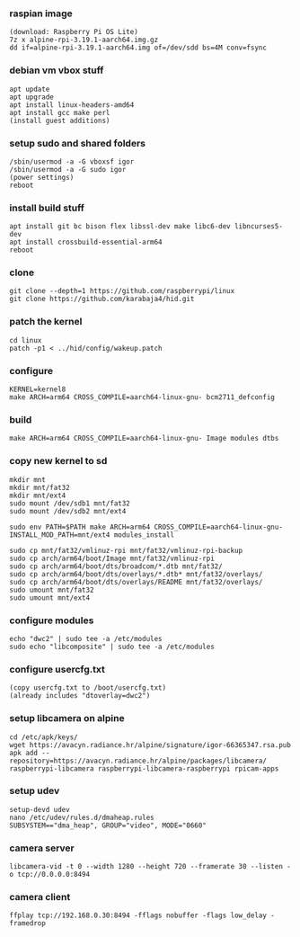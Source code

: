 ### raspian image
```
(download: Raspberry Pi OS Lite)
7z x alpine-rpi-3.19.1-aarch64.img.gz
dd if=alpine-rpi-3.19.1-aarch64.img of=/dev/sdd bs=4M conv=fsync
```

### debian vm vbox stuff
```
apt update
apt upgrade
apt install linux-headers-amd64
apt install gcc make perl
(install guest additions)
```

### setup sudo and shared folders
```
/sbin/usermod -a -G vboxsf igor
/sbin/usermod -a -G sudo igor
(power settings)
reboot
```

### install build stuff
```
apt install git bc bison flex libssl-dev make libc6-dev libncurses5-dev
apt install crossbuild-essential-arm64
reboot
```

### clone
```
git clone --depth=1 https://github.com/raspberrypi/linux
git clone https://github.com/karabaja4/hid.git
```

### patch the kernel
```
cd linux
patch -p1 < ../hid/config/wakeup.patch
```

### configure
```
KERNEL=kernel8
make ARCH=arm64 CROSS_COMPILE=aarch64-linux-gnu- bcm2711_defconfig
```

### build
```
make ARCH=arm64 CROSS_COMPILE=aarch64-linux-gnu- Image modules dtbs
```

### copy new kernel to sd
```
mkdir mnt
mkdir mnt/fat32
mkdir mnt/ext4
sudo mount /dev/sdb1 mnt/fat32
sudo mount /dev/sdb2 mnt/ext4

sudo env PATH=$PATH make ARCH=arm64 CROSS_COMPILE=aarch64-linux-gnu- INSTALL_MOD_PATH=mnt/ext4 modules_install

sudo cp mnt/fat32/vmlinuz-rpi mnt/fat32/vmlinuz-rpi-backup
sudo cp arch/arm64/boot/Image mnt/fat32/vmlinuz-rpi
sudo cp arch/arm64/boot/dts/broadcom/*.dtb mnt/fat32/
sudo cp arch/arm64/boot/dts/overlays/*.dtb* mnt/fat32/overlays/
sudo cp arch/arm64/boot/dts/overlays/README mnt/fat32/overlays/
sudo umount mnt/fat32
sudo umount mnt/ext4
```

### configure modules
```
echo "dwc2" | sudo tee -a /etc/modules
sudo echo "libcomposite" | sudo tee -a /etc/modules
```

### configure usercfg.txt
```
(copy usercfg.txt to /boot/usercfg.txt)
(already includes "dtoverlay=dwc2")
```

### setup libcamera on alpine
```
cd /etc/apk/keys/
wget https://avacyn.radiance.hr/alpine/signature/igor-66365347.rsa.pub
apk add --repository=https://avacyn.radiance.hr/alpine/packages/libcamera/ raspberrypi-libcamera raspberrypi-libcamera-raspberrypi rpicam-apps
```

### setup udev
```
setup-devd udev
nano /etc/udev/rules.d/dmaheap.rules
SUBSYSTEM=="dma_heap", GROUP="video", MODE="0660"
```

### camera server
```
libcamera-vid -t 0 --width 1280 --height 720 --framerate 30 --listen -o tcp://0.0.0.0:8494
```

### camera client
```
ffplay tcp://192.168.0.30:8494 -fflags nobuffer -flags low_delay -framedrop
```
